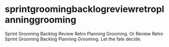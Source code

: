 # sprintgroomingbacklogreviewretroplanninggrooming
Sprint Grooming Backlog Review Retro Planning Grooming. Or Review Retro Sprint Grooming Backlog  Planning Grooming. Let the fate decide.
